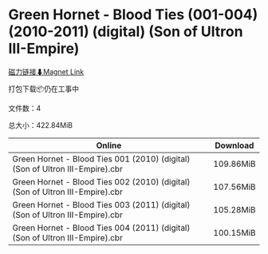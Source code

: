 # Green Hornet - Blood Ties (001-004) (2010-2011) (digital) (Son of Ultron III-Empire)

[磁力链接⬇Magnet Link](magnet:?xt=urn:btih:0be9701420b468a8d4858f3fb733650f31229764&dn=Green%20Hornet%20-%20Blood%20Ties%20%28001-004%29%20%282010-2011%29%20%28digital%29%20%28Son%20of%20Ultron%20III-Empire%29)

打包下载📦仍在工事中

文件数：4

总大小：422.84MiB

Online | Download
--- | ---
Green Hornet - Blood Ties 001 (2010) (digital) (Son of Ultron III-Empire).cbr | 109.86MiB
Green Hornet - Blood Ties 002 (2010) (digital) (Son of Ultron III-Empire).cbr | 107.56MiB
Green Hornet - Blood Ties 003 (2011) (digital) (Son of Ultron III-Empire).cbr | 105.28MiB
Green Hornet - Blood Ties 004 (2011) (digital) (Son of Ultron III-Empire).cbr | 100.15MiB